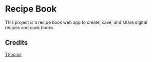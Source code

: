 # Recipe Book
This project is a recipe book web app to create, save, and share digital recipes and cook books

## Credits
[TSimmz](https://github.com/tsimmz)

